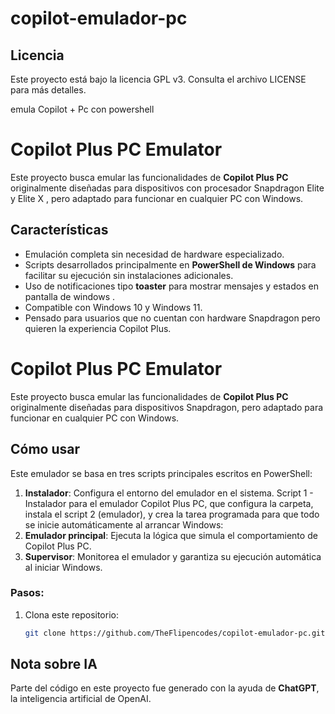 # copilot-emulador-pc
## Licencia

Este proyecto está bajo la licencia GPL v3. Consulta el archivo LICENSE para más detalles.

emula Copilot + Pc con powershell
# Copilot Plus PC Emulator

Este proyecto busca emular las funcionalidades de **Copilot Plus PC** originalmente diseñadas para dispositivos con procesador Snapdragon Elite y Elite X , pero adaptado para funcionar en cualquier PC con Windows.

## Características
- Emulación completa sin necesidad de hardware especializado.
- Scripts desarrollados principalmente en **PowerShell de Windows** para facilitar su ejecución sin instalaciones adicionales.
- Uso de notificaciones tipo **toaster** para mostrar mensajes y estados en pantalla de windows .
- Compatible con Windows 10 y Windows 11.
- Pensado para usuarios que no cuentan con hardware Snapdragon pero quieren la experiencia Copilot Plus.

# Copilot Plus PC Emulator

Este proyecto busca emular las funcionalidades de **Copilot Plus PC** originalmente diseñadas para dispositivos Snapdragon, pero adaptado para funcionar en cualquier PC con Windows.

## Cómo usar

Este emulador se basa en tres scripts principales escritos en PowerShell:

1. **Instalador**: Configura el entorno del emulador en el sistema. Script 1 - Instalador para el emulador Copilot Plus PC, que configura la carpeta, instala el script 2 (emulador), y crea la tarea programada para que todo se inicie automáticamente al arrancar Windows:
2. **Emulador principal**: Ejecuta la lógica que simula el comportamiento de Copilot Plus PC.
3. **Supervisor**: Monitorea el emulador y garantiza su ejecución automática al iniciar Windows.

### Pasos:

1. Clona este repositorio:  
   ```bash
   git clone https://github.com/TheFlipencodes/copilot-emulador-pc.git
   
## Nota sobre IA

Parte del código en este proyecto fue generado con la ayuda de **ChatGPT**, la inteligencia artificial de OpenAI.


